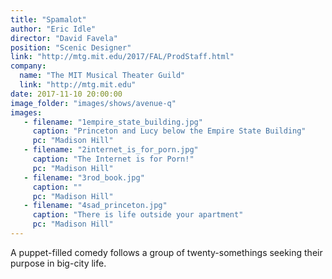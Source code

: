 ```yaml
---
title: "Spamalot"
author: "Eric Idle"
director: "David Favela"
position: "Scenic Designer"
link: "http://mtg.mit.edu/2017/FAL/ProdStaff.html"
company:
  name: "The MIT Musical Theater Guild"
  link: "http://mtg.mit.edu"
date: 2017-11-10 20:00:00
image_folder: "images/shows/avenue-q"
images:
   - filename: "1empire_state_building.jpg"
     caption: "Princeton and Lucy below the Empire State Building"
     pc: "Madison Hill"
   - filename: "2internet_is_for_porn.jpg"
     caption: "The Internet is for Porn!"
     pc: "Madison Hill"
   - filename: "3rod_book.jpg"
     caption: ""
     pc: "Madison Hill"
   - filename: "4sad_princeton.jpg"
     caption: "There is life outside your apartment"
     pc: "Madison Hill"
---
```




A puppet-filled comedy follows a group of twenty-somethings seeking their purpose in big-city life.



